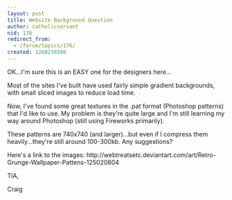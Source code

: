 ```yaml
---
layout: post
title: Website Background Question
author: catholicservant
nid: 176
redirect_from:
  - /forum/topics/176/
created: 1260230398
---
```

<p>
	OK...I&#39;m sure this is an EASY one for the designers here...</p>
<p>
	Most of the sites I&#39;ve built have used fairly simple gradient backgrounds, with small sliced images to reduce load time.</p>
<p>
	Now, I&#39;ve found some great textures in the .pat format (Photoshop patterns) that I&#39;d like to use. My problem is they&#39;re quite large and I&#39;m still learning my way around Photoshop (still using Fireworks primarily).</p>
<p>
	These patterns are 740x740 (and larger)...but even if I compress them heavily...they&#39;re still around 100-300kb. Any suggestions?</p>
<p>
	Here&#39;s a link to the images: http://webtreatsetc.deviantart.com/art/Retro-Grunge-Wallpaper-Pattens-125020804</p>
<p>
	TIA,</p>
<p>
	Craig</p>
